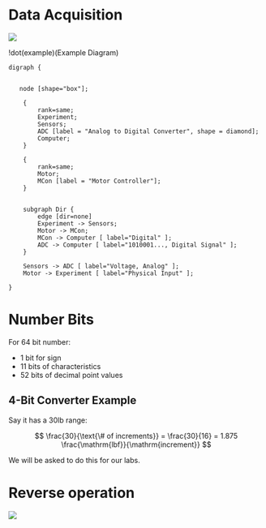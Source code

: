 # Data Acquisition

![](!imgdir/6f7c7becd168bd8cd3a2940543c567b3631e8848.png)

!dot(example)(Example Diagram)
~~~~~~~~~~~~~~~~~~~~~~~~~~~~~~~~~~~~~~~~~~~
digraph {

   
   node [shape="box"];

    {
        rank=same;
        Experiment;
        Sensors;
        ADC [label = "Analog to Digital Converter", shape = diamond];
        Computer;
    }

    {
        rank=same;
        Motor;
        MCon [label = "Motor Controller"];
    }


    subgraph Dir {
        edge [dir=none]
        Experiment -> Sensors;
        Motor -> MCon;
        MCon -> Computer [ label="Digital" ];
        ADC -> Computer [ label="1010001..., Digital Signal" ];
    }

    Sensors -> ADC [ label="Voltage, Analog" ];
    Motor -> Experiment [ label="Physical Input" ];

}
~~~~~~~~~~~~~~~~~~~~~~~~~~~~~~~~~~~~~~~~~~~


# Number Bits

For 64 bit number:

-   1 bit for sign
-   11 bits of characteristics
-   52 bits of decimal point values

## 4-Bit Converter Example

Say it has a 30lb range:

$$
\frac{30}{\text{\# of increments}} = \frac{30}{16} = 1.875 \frac{\mathrm{lbf}}{\mathrm{increment}}
$$

We will be asked to do this for our labs.

# Reverse operation

![](!imgdir/7eefccc5319df4d18bb7921b81ffa2badc623ff4.png)
